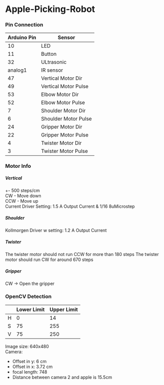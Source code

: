 # Apple-Picking-Robot

### Pin Connection

| Arduino Pin | Sensor |
| ------ | ------ |
| 10 | LED |
| 11 | Button |
| 32 | ULtrasonic |
| analog1 | IR sensor |
| 47 | Vertical Motor Dir |
| 49 | Vertical Motor Pulse |
| 53 | Elbow Motor Dir |
| 52 | Elbow Motor Pulse |
| 7 | Shoulder Motor Dir |
| 6 | Shoulder Motor Pulse |
| 24 | Gripper Motor Dir |
| 22 | Gripper Motor Pulse |
| 4 | Twister Motor Dir |
| 3 | Twister Motor Pulse |

### Motor Info
##### Vertical
+- 500 steps/cm </br>
CW  - Move down </br>
CCW  - Move up </br>
Current Driver Setting: 1.5 A Output Current & 1/16 8uMicrostep </br>

##### Shoulder
Kollmorgen Driver w setting: 1.2 A Output Current</br>

##### Twister
The twister motor should not run CCW for more than 180 steps
The twister motor should run CW for around 670 steps

##### Gripper
CW -> Open the gripper

### OpenCV Detection
|  | Lower Limit | Upper Limit |
| - | ------ | ------ |
| H | 0 | 14 |
| S | 75 | 255 |
| V | 75 | 250 |

Image size: 640x480 </br>
Camera:</br>
* Offset in y: 6 cm
* Offset in x: 3.72 cm
* focal length: 748
* Distance between camera 2 and apple is 15.5cm